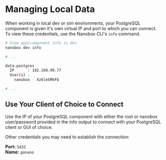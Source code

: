 # Managing Local Data
When working in local dev or sim environments, your PostgreSQL component is given it's own virtual IP and port to which you can connect. To view these credentials, use the Nanobox CLI's `info` command.

```bash
# View app/component info in dev
nanobox dev info

# ...

data.postgres
  IP      : 192.168.99.77
  User(s) :
    nanobox - Xz6leSMkFb

# ...
```

## Use Your Client of Choice to Connect
Use the IP of your PostgreSQL component with either the root or nanobox user/password provided in the info output to connect with your PostgreSQL client or GUI of choice.

Other credentials you may need to establish the connection:

**Port:** `5432`  
**Name:** `gonano`
